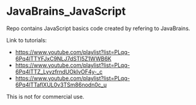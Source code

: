 # JavaBrains_JavaScript
Repo contains JavaScript basics code created by refering to JavaBrains.  <br />

Link to tutorials: <br />
  * https://www.youtube.com/playlist?list=PLqq-6Pq4lTTYFJxC9NLJ7dSTI5Z1WWB6K  <br />
  * https://www.youtube.com/playlist?list=PLqq-6Pq4lTTZ_LyvzfrndUOkIvOF4y-_c  <br />
  * https://www.youtube.com/playlist?list=PLqq-6Pq4lTTaflXUL0v3TSm86nodn0c_u  <br />

This is not for commercial use. <br />

